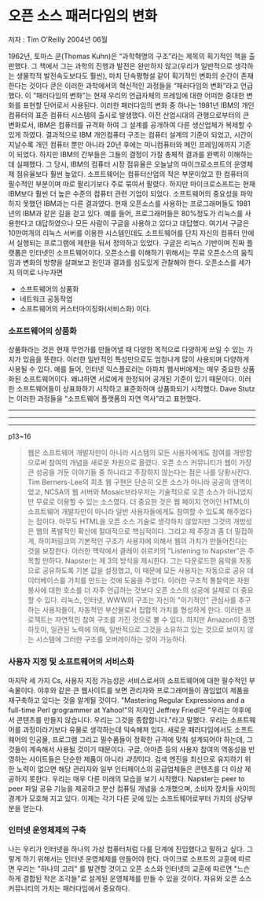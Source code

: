 오픈 소스 패러다임의 변화
========================
저자 : Tim O’Reilly
2004년 06월

1962년, 토마스 쿤(Thomas Kuhn)은 “과학혁명의 구조”라는 제목의 획기적인 책을 출판했다. 그 책에서 그는 과학의 진행과 발전은 완만하지 않고(우리가 일반적으로 생각하는 생물학적 발전속도보다도 훨씬), 마치 단속평형설 같이 획기적인 변화의 순간이 존재한다는 것이다
쿤은 이러한 과학에서의 혁신적인 과정들을 “패러다임의 변화”라고 언급했다. 이 “패러다임의 변화”는 현재 우리의 언급자체의 프레임에 대한 어떠한 중대한 변화를 표현할 단어로서 사용된다.
이러한 패러다임의 변화 중 하나는 1981년 IBM의 개인 컴퓨터의 표준 컴퓨터 시스템의 출시로 발생했다. 이전 산업시대의 관행으로부터의 큰 변화로서, IBM은 컴퓨터를 규격화 하여 그 설계를 공개하여 다른 생산업체가 복제할 수 있게 하였다. 결과적으로 IBM 개인컴퓨터 구조는 컴퓨터 설계의 기준이 되었고, 시간이 지날수록 개인 컴퓨터 뿐만 아니라 20년 후에는 미니컴퓨터와 메인 프레임에까지 기준이 되었다.
하지만 IBM의 간부들은 그들의 결정이 가질 총체적 결과를 완벽히 이해하는데 실패했다. 그 당시, IBM의 컴퓨터 시장 점유율은 오늘날의 마이크로소프트의 운영체제 점유율보다 훨씬 높았다. 소프트웨어는 컴퓨터산업의 작은 부분이었고 한 컴퓨터의 필수적인 부분이며 따로 팔리기보다 주로 묶여서 팔렸다. 하지만 마이크로소프트는 현재 IBM보다 훨씬 더 높은 수준의 컴퓨터 관련 기업이 되었다. 소프트웨어의 중요성을 파악하지 못했던 IBM과는 다른 결과였다.
현재 오픈소스를 사용하는 프로그래머들도 1981년의 IBM과 같은 길을 걷고 있다. 예를 들어, 프로그래머들은 80%정도가 리눅스를 사용한다고 대답하였으나 모든 사람이 구글을 사용하고 있다고 대답했다. 여기서 구글은 10만여개의 리눅스 서버를 이용한 시스템인데도 소프트웨어를 단지 자신의 컴퓨터 안에서 실행되는 프로그램에 제한을 둬서 정의하고 있었다. 구글은 리눅스 기반이며 진짜 플랫폼은 인터넷인 소프트웨어이다.
오픈소스를 이해하기 위해서는 무료 오픈소스의 움직임과 변화의 방향을 살펴보고 원인과 결과를 심도있게 관찰해야 한다.
오픈소스를 세가지 의미로 나누자면 
* 소프트웨어의 상품화 
* 네트워크 공동작업 
* 소프트웨어의 커스터마이징화(서비스화) 
이다.

### 소프트웨어의 상품화
상품화라는 것은 현재 무언가를 만들어낼 때 다양한 목적으로 다양하게 쓰일 수 있는 가치가 있음을 뜻한다. 이러한 일반적인 특성만으로도 엄청나게 많이 사용되며 다양하게 사용될 수 있다. 예를 들어, 인터넷 익스플로러는 아파치 웹서버에게는 매우 중요한 상품화된 소프트웨어이다. 왜냐하면 서로에게 한정되어 공개된 기준이 있기 때문이다. 이러한 소프트웨어들이 상표화하기 시작하고 표준화하며 상품화되기 시작했다. Dave Stutz는 이러한 과정들을 “소프트웨어 플랫폼의 자연 역사”라고 표현했다.

-------------------------------------------------------------------


-------------------------------------------------------------------


-------------------------------------------------------------------

p13~16

> 웹은 소프트웨어 개발자만이 아니라 시스템의 모든 사용자에게도 참여를 개방함으로써 참여의 개념을 새로운 차원으로 올렸다. 오픈 소스 커뮤니티가 웹이 가장 큰 성공을 거둔 이야기들 중 하나라고 주장하지 않는다는 점은 나를 당황시킨다. Tim Berners-Lee의 최초 웹 구현은 단순히 오픈 소스가 아니라 공공의 영역이었고, NCSA의 웹 서버와 Mosaic브라우저는 기술적으로 오픈 소스가 아니었지만 무료로 이용할 수 있는 소스였다. 더 중요한 것은 웹 페이지 언어인 HTML이 소프트웨어 개발자만이 아니라 일반 사용자들에게도 참여할 수 있도록 해주었다는 점이다. 아무도 HTML을 오픈 소스 기술로 생각하지 않았지만 그것의 개방성은 웹의 폭발적인 확산에 절대적으로 핵심적이다. 그리고 제 주장과 좀 더 밀접하게, 하이퍼링크의 기본적인 구조가 사용자에 의해서 웹의 가치가 만들어진다는 것을 보장한다. 이러한 맥락에서 클레이 쉬르키의 "Listening to Napster"은 주목할 만하다. Napster는 제 3의 방식을 제시한다. 그는 다운로드한 음악을 자동으로 공유하도록 기본 값을 설정했고, 이 때문에 모든 사용자는 자동으로 공유 데이터베이스를 가치를 만드는 것에 도움을 주었다. 이러한 구조적 통찰력은 자원 봉사에 대한 호소를 더 자주 언급하는 것보다 오픈 소스의 성공에 실제로 더 중요할 수 있다. 리눅스, 인터넷, WWW의 구조는 자신의 "이기적인" 관심사를 추구하는 사용자들이, 자동적인 부산물로서 집합적 가치를 형성하게 한다. 이러한 프로젝트는 자연적인 참여 구조를 가진 것으로 볼 수 있다. 하지만 Amazon이 증명하듯이, 일관된 노력에 의해, 일반적으로 그것을 소유하고 있는 것으로 보이지 않는 시스템에 그러한 구조를 오버레이하는 것이 가능하다.

### 사용자 지정 및 소프트웨어의 서비스화
마지막 세 가지 Cs, 사용자 지정 가능성은 서비스로서의 소프트웨어에 대한 필수적인 부속물이다. 야후와 같은 큰 웹사이트를 보면 관리자와 프로그래머들이 끊임없이 제품을 재구축하고 있다는 것을 알게될 것이다. "Mastering Regular Expressions and a full-time Perl grogrammer at Yahoo!"의 저자인 Jeffrey Friedl은 "우리는 야후에서 콘텐츠를 만들지 않습니다. 우리는 그것을 종합합니다."라고 말했다. 
우리는 소프트웨어를 과정이라기보다 유물로 생각하는데 익숙해져 있다. 새로운 패러다임에서도 소프트웨어의 인공물, 프로그램 그리고 필수품들이 정확한 규격에 맞춰 설계되어야 하는데, 그것들이 계속해서 사용될 것이기 때문이다. 
구글, 아마존 등의 사용자 참여의 역동성을 반영하는 사이트들은 단순한 제품이 아니라 *과정*이다. 검색 엔진을 최신으로 유지하기 위한 노력이 없으면 해당 관리자와 일부 인터페이스의 공급업체들은 콘텐츠를 더 이상 제공하지 못한다.
우리는 매우 다른 미래의 모습을 보기 시작했다. Napster는 peer to peer 파일 공유 기능을 제공하고 분산 컴퓨팅 개념을 소개했으며, 소비자 장치들 사이의 경계가 모호해 지고 있다. 이제는 각기 다른 곳에 있는 소프트웨어로부터 가치의 상당부분을 얻는다.

### 인터넷 운영체제의 구축
나는 우리가 인터넷을 하나의 가상 컴퓨터처럼 다룰 단계에 진입했다고 말하고 싶다. 그렇게 하기 위해서는 인터넷 운영체제를 만들어야 한다. 마이크로 소프트의 교훈에 따르면 우리는 "하나의 고리" 를 발견할 것이고 오픈 소스와 인터넷의 교훈에 따르면 "느슨하게 결합된 작은 조각들"로 설계된 운영체제를 만들 수 있을 것이다.
자유와 오픈 소스 커뮤니티의 가치는 패러다임에서 중요하다. 
